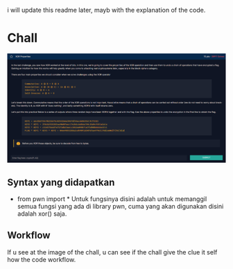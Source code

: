 <p>i will update this readme later, mayb with the explanation of the code. </p>

# Chall
<img src="img/properties.png">

## Syntax yang didapatkan

* from pwn import *
Untuk fungsinya disini adalah untuk memanggil semua fungsi yang ada di library pwn, cuma yang akan digunakan disini adalah xor() saja.

## Workflow
<p>If u see at the image of the chall, u can see if the chall give the clue it self how the code workflow.</p>
